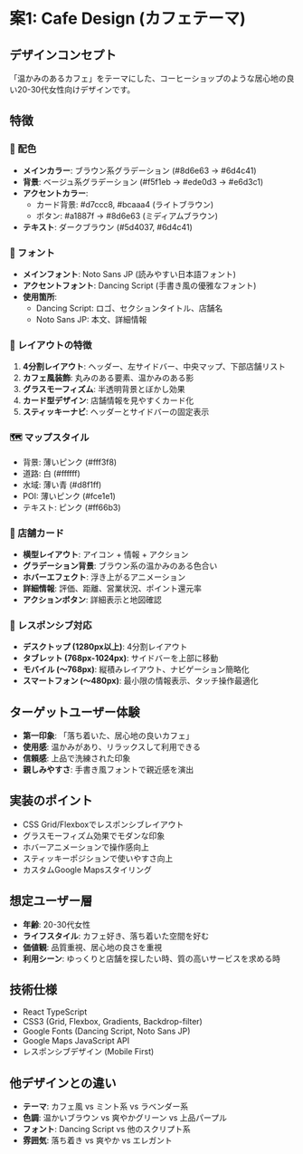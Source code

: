 # 案1: Cafe Design (カフェテーマ)

## デザインコンセプト
「温かみのあるカフェ」をテーマにした、コーヒーショップのような居心地の良い20-30代女性向けデザインです。

## 特徴

### 🎨 配色
- **メインカラー**: ブラウン系グラデーション (#8d6e63 → #6d4c41)
- **背景**: ベージュ系グラデーション (#f5f1eb → #ede0d3 → #e6d3c1)
- **アクセントカラー**: 
  - カード背景: #d7ccc8, #bcaaa4 (ライトブラウン)
  - ボタン: #a1887f → #8d6e63 (ミディアムブラウン)
- **テキスト**: ダークブラウン (#5d4037, #6d4c41)

### 📝 フォント
- **メインフォント**: Noto Sans JP (読みやすい日本語フォント)
- **アクセントフォント**: Dancing Script (手書き風の優雅なフォント)
- **使用箇所**: 
  - Dancing Script: ロゴ、セクションタイトル、店舗名
  - Noto Sans JP: 本文、詳細情報

### 🎯 レイアウトの特徴
1. **4分割レイアウト**: ヘッダー、左サイドバー、中央マップ、下部店舗リスト
2. **カフェ風装飾**: 丸みのある要素、温かみのある影
3. **グラスモーフィズム**: 半透明背景とぼかし効果
4. **カード型デザイン**: 店舗情報を見やすくカード化
5. **スティッキーナビ**: ヘッダーとサイドバーの固定表示

### 🗺️ マップスタイル
- 背景: 薄いピンク (#fff3f8)
- 道路: 白 (#ffffff)
- 水域: 薄い青 (#d8f1ff)
- POI: 薄いピンク (#fce1e1)
- テキスト: ピンク (#ff66b3)

### 🏪 店舗カード
- **横型レイアウト**: アイコン + 情報 + アクション
- **グラデーション背景**: ブラウン系の温かみのある色合い
- **ホバーエフェクト**: 浮き上がるアニメーション
- **詳細情報**: 評価、距離、営業状況、ポイント還元率
- **アクションボタン**: 詳細表示と地図確認

### 📱 レスポンシブ対応
- **デスクトップ (1280px以上)**: 4分割レイアウト
- **タブレット (768px-1024px)**: サイドバーを上部に移動
- **モバイル (〜768px)**: 縦積みレイアウト、ナビゲーション簡略化
- **スマートフォン (〜480px)**: 最小限の情報表示、タッチ操作最適化

## ターゲットユーザー体験
- **第一印象**: 「落ち着いた、居心地の良いカフェ」
- **使用感**: 温かみがあり、リラックスして利用できる
- **信頼感**: 上品で洗練された印象
- **親しみやすさ**: 手書き風フォントで親近感を演出

## 実装のポイント
- CSS Grid/Flexboxでレスポンシブレイアウト
- グラスモーフィズム効果でモダンな印象
- ホバーアニメーションで操作感向上
- スティッキーポジションで使いやすさ向上
- カスタムGoogle Mapsスタイリング

## 想定ユーザー層
- **年齢**: 20-30代女性
- **ライフスタイル**: カフェ好き、落ち着いた空間を好む
- **価値観**: 品質重視、居心地の良さを重視
- **利用シーン**: ゆっくりと店舗を探したい時、質の高いサービスを求める時

## 技術仕様
- React TypeScript
- CSS3 (Grid, Flexbox, Gradients, Backdrop-filter)
- Google Fonts (Dancing Script, Noto Sans JP)
- Google Maps JavaScript API
- レスポンシブデザイン (Mobile First)

## 他デザインとの違い
- **テーマ**: カフェ風 vs ミント系 vs ラベンダー系
- **色調**: 温かいブラウン vs 爽やかグリーン vs 上品パープル
- **フォント**: Dancing Script vs 他のスクリプト系
- **雰囲気**: 落ち着き vs 爽やか vs エレガント
